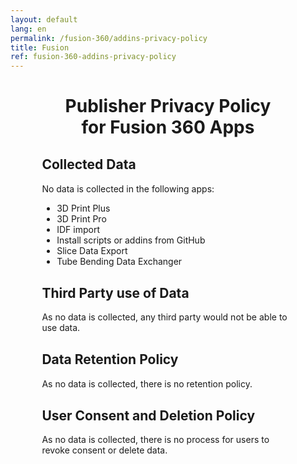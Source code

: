```yaml
---
layout: default
lang: en
permalink: /fusion-360/addins-privacy-policy
title: Fusion
ref: fusion-360-addins-privacy-policy
---
```


<div style="width: 80%; margin: 30px auto; text-align:center;">
    <h1>Publisher Privacy Policy<br/>for Fusion 360 Apps</h1>
</div>

<div style="width: 80%; margin: 30px auto 30px auto;">
    <h2>Collected Data</h2>
    <p>No data is collected in the following apps:</p>
    <ul>
        <li>3D Print Plus</li>
        <li>3D Print Pro</li>
        <li>IDF import</li>
        <li>Install scripts or addins from GitHub</li>
		<li>Slice Data Export</li>
        <li>Tube Bending Data Exchanger</li>
    </ul>
</div>

<div style="width: 80%; margin: 30px auto;">
    <h2>Third Party use of Data</h2>
    <p>As no data is collected, any third party would not be able to use data.</p>
</div>

<div style="width: 80%; margin: 30px auto;">
    <h2>Data Retention Policy</h2>
    <p>As no data is collected, there is no retention policy.</p>
</div>

<div style="width: 80%; margin: 30px auto;">
    <h2>User Consent and Deletion Policy</h2>
    <p>As no data is collected, there is no process for users to revoke consent or delete data.</p>
</div>